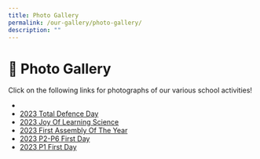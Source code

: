 ```yaml
---
title: Photo Gallery
permalink: /our-gallery/photo-gallery/
description: ""
---
```

# 📸 Photo Gallery

Click on the following links for photographs of our various school activities!

* 
* [2023 Total Defence Day](https://photos.app.goo.gl/b4CfGsduMv4uLzaR7)
* [2023 Joy Of Learning Science](https://photos.app.goo.gl/sjLYuH2fZUDYG8SA6)
* [2023 First Assembly Of The Year](https://photos.app.goo.gl/LArc6EkPoZw28vTg8)
* [2023 P2-P6 First Day](https://photos.app.goo.gl/o2Rxawyb9nEGogVc7)
* [2023 P1 First Day](https://photos.app.goo.gl/GJacZMyENCGM5CmS9)